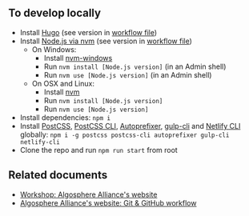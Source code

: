 ## To develop locally
- Install [Hugo](https://gohugo.io/getting-started/installing#binary-cross-platform) (see version in [workflow file](/.github/workflows/ci-cd-develop.yml#L10))
- Install [Node.js via nvm](https://docs.npmjs.com/downloading-and-installing-node-js-and-npm) (see version in [workflow file](/.github/workflows/ci-cd-develop.yml#L11))
  - On Windows:
    - Install [nvm-windows](https://github.com/coreybutler/nvm-windows#installation--upgrades)
    - Run `nvm install [Node.js version]` (in an Admin shell)
    - Run `nvm use [Node.js version]` (in an Admin shell)
  - On OSX and Linux:
    - Install [nvm](https://github.com/nvm-sh/nvm#installation-and-update)
    - Run `nvm install [Node.js version]`
    - Run `nvm use [Node.js version]`
- Install dependencies: `npm i`
- Install [PostCSS](https://postcss.org/), [PostCSS CLI](https://github.com/postcss/postcss-cli), [Autoprefixer](https://github.com/postcss/autoprefixer), [gulp-cli](https://www.npmjs.com/package/gulp-cli) and [Netlify CLI](https://docs.netlify.com/cli/get-started/) globally: `npm i -g postcss postcss-cli autoprefixer gulp-cli netlify-cli`
- Clone the repo and run `npm run start` from root

## Related documents
- [Workshop: Algosphere Alliance's website](https://docs.google.com/document/d/1nXhrGaih0b8pFP8Ucf730qY53uq6WcF2PzS4Bp4ynPM/)
- [Algosphere Alliance's website: Git & GitHub workflow](https://docs.google.com/presentation/d/e/2PACX-1vQ8a_SuCwfdwo3vQfkTxA5VQKzUnSrmZOd0PrX_fnK4W7xoKqxdiKmjVs5XXt7hfAsCUtsa2j0F_zZd/pub)

